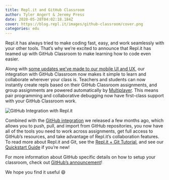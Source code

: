 ```yaml
---
title: Repl.it and GitHub Classroom
author: Tyler Angert & Jeremy Press
date: 2020-05-28T04:02:18.184Z
cover: https://blog.repl.it/images/github-classroom/cover.png
categories: edu
---
```


Repl.it has always tried to make coding fast, easy, and work seamlessly with your other tools. That’s why we’re excited to announce that Repl.it has teamed up with GitHub Classroom to make learning how to code even easier.

Along with [some updates we’ve made to our mobile UI and UX](https://blog.repl.it/mobile), our integration with GitHub Classroom now makes it simple to learn and collaborate wherever your class is. Teachers and students can now instantly create repls based on their GitHub Classroom assignments, and group assignments are powered automatically by [Multiplayer](https://repl.it/site/multiplayer). This means pair programming and collaborative debugging now have first-class support with your GitHub Classroom work.

![GitHub Integration with Repl.it](https://blog.replit.com/images/github-classroom/demo.gif)

Combined with the [GitHub integration](https://blog.repl.it/github) we released a few months ago, which allows you to push, pull, and import from GitHub repositories, you now have all of the tools you need to work across assignments, get full access to GitHub’s resources, and take advantage of Repl.it’s collaboration features. To read more about Repl.it and Git, see the [Repl.it + Git Tutorial](https://repl.it/talk/learn/Replit-Git-Tutorial/23331), and see our [Quickstart Guide](https://docs.repl.it/misc/quick-start#the-repl-environment) if you’re new!

For more information about GitHub specific details on how to setup your classroom, check out [GitHub’s announcement](https://github.blog/2020-05-26-code-in-the-browser-with-github-classroom/)!

We hope you find it useful 😄

